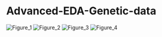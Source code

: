 ﻿# Advanced-EDA-Genetic-data
![Figure_1](https://github.com/user-attachments/assets/86173c24-d1ea-4245-ab77-2e29106ed023)
![Figure_2](https://github.com/user-attachments/assets/aff76e79-2e84-40ca-a2c0-0f8fdc0615a5)
![Figure_3](https://github.com/user-attachments/assets/02e980d0-0e21-4ddd-96fd-d2fdcf1da571)
![Figure_4](https://github.com/user-attachments/assets/7df6ab31-25cb-480e-9bac-2fa348baa9ed)
